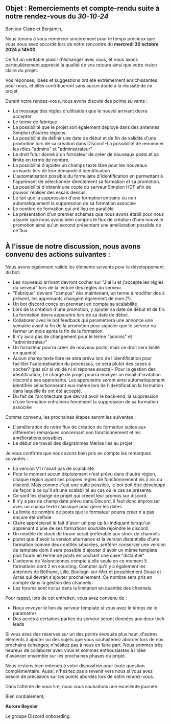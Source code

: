 ## Objet : Remerciements et compte-rendu suite à notre rendez-vous du _30-10-24_

Bonjour Claire et Benjamin,

Nous tenons à vous remercier sincèrement pour le temps précieux que vous nous avez accordé lors de notre rencontre du **mercredi 30 octobre 2024 à 14h00**.

Ce fut un véritable plaisir d'échanger avec vous, et nous avons particulièrement apprécié la qualité de vos retours ainsi que votre vision claire du projet.

Vos réponses, idées et suggestions ont été extrêmement enrichissantes pour nous, et elles contribueront sans aucun doute à la réussite de ce projet.

Durant notre rendez-vous, nous avons discuté des points suivants :
- Le message des règles d'utilisation que le nouvel arrivant devra accepter.
- Le terme de fabrique
- La possibilité que le projet soit également déployé dans des antennes Simplon d'autres régions.
- La possibilité de définir une date de début et de fin de validité d'une promotion lors de sa création dans Discord
-La possibilité de renommer les rôles "admins" et "administrateur"
- Le droit futur donné à un formateur de créer de nouveaux posts et sa limite en terme de nombre.
- La possibilité d'ajouter un champs texte libre pour les nouveaux arrivants lors de leur demande d'identification
- L'automatisation possible du formulaire d'identification en permettant à l'apprenant de sélectionner directement sa formation et sa promotion.
- La possibilité d'obtenir une copie du serveur Simplon HDF afin de pouvoir réaliser des essais dessus.
- Le fait que la suppression d'une formation entraine ou non automatiquement la suppression de sa formation associée
- Le nombre de formation qui ont lieu en parallèle
- La présentation d'un premier schémas que nous avons établi pour nous assurer que nous avons bien compris le flux de création d'une nouvelle promotion ainsi qu'un second présentant une amélioration possible de ce flux. 

À l'issue de notre discussion, nous avons convenu des actions suivantes :
-


Nous avons également validé les éléments suivants pour le développement du bot:
- Les nouveaux arrivant devront cocher sur "J'ai lu et j'accepte les règles du serveur" lors de la lecture des règles du serveur.
- "Fabrique" devient "campus" dès maintenant, un terme à modifier dès à présent, les apprenants changent également de nom (?).
- Un bot discord conçu en prennant en compte sa scalabilité
- Lors de la création d'une promotion, y ajouter sa date de début et de fin. La formation devra apparaitre lors de sa date de début.
- Collaborer avec le bot feedback qui paramètrera une annonce une semaine avant la fin de la promotion pour signaler que le serveur va fermer un mois après la fin de la formation.
- Il n'y aura pas de changement pour le terme "admins" et "administrateur"
- Un formateur pourra créer de nouveau posts, mais ce droit sera limité en quantité
- Aucun champ texte libre ne sera prévu lors de l'identification pour faciliter l'automatisation du processus, ce sera plutot des cases à cocher?
(pas sûr si validé ni si réponse exacte)- Pour la gestion des identification, Le chargé de projet pourra envoyer un email d'invitation discord à ses apprenants. Les apprenants seront ainsi automatiquement identifiés sélectionneront eux-même lors de l'identification la formation dans laquelle ils ont été accepté.
- Du fait de l'architecture que devrait avoir le back-end, la suppression d'une formation entrainera forcément la suppression de sa formation associée

Comme convenu, les prochaines étapes seront les suivantes :
- L'amélioration de notre flux de création de formation suites aux différentes remarques concernant son fonctionnement et les améliorations possibles.
- Le début de travail des diagrammes Merise liés au projet

Je vous confirme que nous avons bien pris en compte les remarques suivantes :
- La version V1 n'avait pas de scalabilité.
- Pour le moment aucun déploiement n'est prévu dans d'autre région, chaque région ayant ses propres règles de fonctionnement vis à vis du discord. Mais comme c'est une suite possible, le bot doit être développé de façon à ce qu'il ait une scalabilité au cas où le cas se présente.
- Ce sont les chargé de projet qui créent leur promos sur discord.
- Il n'y a pas de champ date prévu dans Discord, il faut donc improviser avec un champ texte classique pour gérer les dates.
- La limite de nombre de posts que le formateur pourra créer n'a pas encore été définie
- Claire apprécierait le fait d'avoir un pop up lui indiquant lorsqu'un apprenant d'une de ses formations souhaite rejoindre le discord.
- Un modèle de stock de forum serait préférable aux stock de channels
- plutot que d'avoir la version alternance et la version distantielle d'une formation comme deux entités séparées, préférer conserver une version de template dont il sera possible d'ajouter d'avoir un même template plus fourni en terme de posts en cochant une case "distantiel"
- L'antenne de Valenciennes compte à elle seule en ce moment 5 formations dont 2 en sourcing. Compter qu'il y a également les antennes de Béthune, Lille, Boulogn-sur-Mer et possiblement Douai et Arras qui devrait s'ajouter prochainement. Ce nombre sera pris en compte dans la gestion des channels.
- Les forums sont inclus dans la limitation en quantité des channels.


Pour rappel, lors de cet entretien, vous avez convenu de :
- Nous envoyer le lien du serveur template si vous avez le temps de le paramétrer
- Des accès à certaines parties du serveur seront données aux deux tech leads


Si vous avez des réserves sur un des points évoqués plus haut, d'autres éléments à ajouter ou des sujets que vous souhaiteriez aborder lors de nos prochains échanges; n’hésitez pas à nous en faire part. Nous sommes très heureux de collaborer avec vous et sommes enthousiastes à l'idée d'avancer ensemble sur les prochaines phases du projet.

Nous restons bien entendu à votre disposition pour toute question complémentaire. Aussi, n'hésitez pas à revenir vers nous si vous avez besoin de précisions sur les points abordés lors de notre rendez-vous.

Dans l’attente de vous lire, nous vous souhaitons une excellente journée.

Bien cordialement,

**Aurore Reynier**

Le groupe Discord onboarding
